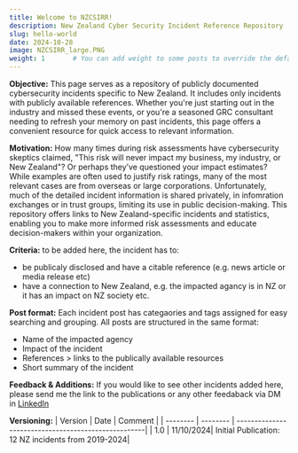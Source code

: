 ```yaml
---
title: Welcome to NZCSIRR!
description: New Zealand Cyber Security Incident Reference Repository
slug: hello-world
date: 2024-10-28
image: NZCSIRR_large.PNG
weight: 1       # You can add weight to some posts to override the default sorting (date descending)
---
```

**Objective:**
This page serves as a repository of publicly documented cybersecurity incidents specific to New Zealand. It includes only incidents with publicly available references. 
Whether you're just starting out in the industry and missed these events, or you're a seasoned GRC consultant needing to refresh your memory on past incidents, this page offers a convenient resource for quick access to relevant information.

**Motivation:**
How many times during risk assessments have cybersecurity skeptics claimed, "This risk will never impact my business, my industry, or New Zealand"? Or perhaps they’ve questioned your impact estimates? While examples are often used to justify risk ratings, many of the most relevant cases are from overseas or large corporations. Unfortunately, much of the detailed incident information is shared privately, in infomration exchanges or in trust groups, limiting its use in public decision-making. This repository offers links to New Zealand-specific incidents and statistics, enabling you to make more informed risk assessments and educate decision-makers within your organization. 

**Criteria:**
to be added here, the incident has to:
* be publicaly disclosed and have a citable reference (e.g. news article or media release etc)
* have a connection to New Zealand, e.g. the impacted agancy is in NZ or it has an impact on NZ society etc.

**Post format:**
Each incident post has categaories and tags assigned for easy searching and grouping. All posts are structured in the same format:
* Name of the impacted agency
* Impact of the incident
* References > links to the publically available resources
* Short summary of the incident

**Feedback & Additions:**
If you would like to see other incidents added here, please send me the link to the publications or any other feedaback via DM in [LinkedIn](https://www.linkedin.com/in/chrisramsthaler/) 

**Versioning:**
| Version  | Date     | Comment                                             |
| -------- | -------- | ----------------------------------------------------|
| 1.0      | 11/10/2024| Initial Publication: 12 NZ incidents from 2019-2024|